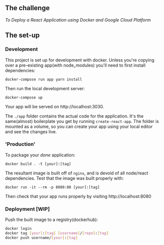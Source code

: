 ## The challenge
*To Deploy a React Application using Docker and Google Cloud Platform*

## The set-up
### Development
This project is set up for development with docker.
Unless you're copying over a pre-existing app(with node_modules) you'll need to first install dependencies:
```
docker-compose run app yarn install
```
Then run the local development server:
```
docker-compose up
```
Your app will be served on http://localhost:3030.

The `./app` folder contains the actual code for the application.
It's the same(almost) boilerplate you get by running `create-react-app`.
The folder is mounted as a volume, so you can create your app using your local editor and see the changes live.

### 'Production'
To package your *done* application:
```
docker build . -t [your]:[tag]
```
The resultant image is built off of `nginx`, and is devoid of all node/react dependencies.
Test that the image was built properly with:
```
docker run -it --rm -p 8080:80 [your]:[tag]
```
Then check that your app runs properly by visiting http://localhost:8080

### Deployment [WIP]
Push the built image to a registry(dockerhub):
``` bash
docker login
docker tag [your]:[tag] [username]/[repo]:[tag]
docker push username/[your]:[tag]
```

